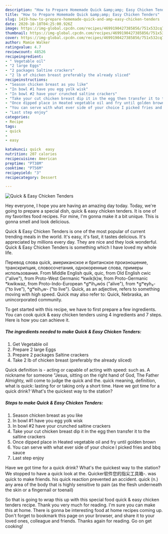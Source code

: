 ```yaml
---
description: "How to Prepare Homemade Quick &amp;amp; Easy Chicken Tenders"
title: "How to Prepare Homemade Quick &amp;amp; Easy Chicken Tenders"
slug: 1419-how-to-prepare-homemade-quick-and-amp-easy-chicken-tenders
date: 2020-10-18T04:25:00.926Z
image: https://img-global.cpcdn.com/recipes/4699190427385856/751x532cq70/quick-easy-chicken-tenders-recipe-main-photo.jpg
thumbnail: https://img-global.cpcdn.com/recipes/4699190427385856/751x532cq70/quick-easy-chicken-tenders-recipe-main-photo.jpg
cover: https://img-global.cpcdn.com/recipes/4699190427385856/751x532cq70/quick-easy-chicken-tenders-recipe-main-photo.jpg
author: Mamie Walker
ratingvalue: 4.7
reviewcount: 48526
recipeingredient:
- " Vegetable oil"
- "2 large Eggs"
- "2 packages Saltine crackers"
- "2 lb of chicken breast preferably the already sliced"
recipeinstructions:
- "Season chicken breast as you like"
- "In bowl #1 have you egg yolk wisk"
- "In bowl #2 have your crunched saltine crackers"
- "Take your cut chicken breast dip it in the egg then transfer it to the saltine crackers"
- "Once dipped place in Heated vegetable oil and fry until golden brown"
- "You can serve with what ever side of your choice I picked fries and bbq sauce"
- "Last step enjoy"
categories:
- Recipe
tags:
- quick
- 
- easy

katakunci: quick  easy 
nutrition: 207 calories
recipecuisine: American
preptime: "PT38M"
cooktime: "PT56M"
recipeyield: "3"
recipecategory: Dessert

---
```



![Quick &amp; Easy Chicken Tenders](https://img-global.cpcdn.com/recipes/4699190427385856/751x532cq70/quick-easy-chicken-tenders-recipe-main-photo.jpg)

Hey everyone, I hope you are having an amazing day today. Today, we're going to prepare a special dish, quick &amp; easy chicken tenders. It is one of my favorites food recipes. For mine, I'm gonna make it a bit unique. This is gonna smell and look delicious.

Quick &amp; Easy Chicken Tenders is one of the most popular of current trending meals in the world. It's easy, it's fast, it tastes delicious. It's appreciated by millions every day. They are nice and they look wonderful. Quick &amp; Easy Chicken Tenders is something which I have loved my whole life.

Перевод слова quick, американское и британское произношение, транскрипция, словосочетания, однокоренные слова, примеры использования. From Middle English quik, quic, from Old English cwic (&#34;alive&#34;), from Proto-West Germanic *kwik(k)w, from Proto-Germanic *kwikwaz, from Proto-Indo-European *gʷih₃wós (&#34;alive&#34;), from *gʷeyh₃- (&#34;to live&#34;), *gʷeih₃w- (&#34;to live&#34;). Quick, as an adjective, refers to something moving with high speed. Quick may also refer to: Quick, Nebraska, an unincorporated community.


To get started with this recipe, we have to first prepare a few ingredients. You can cook quick &amp; easy chicken tenders using 4 ingredients and 7 steps. Here is how you can achieve it.

<!--inarticleads1-->

##### The ingredients needed to make Quick &amp; Easy Chicken Tenders:

1. Get  Vegetable oil
1. Prepare 2 large Eggs
1. Prepare 2 packages Saltine crackers
1. Take 2 lb of chicken breast (preferably the already sliced)


Quick definition is - acting or capable of acting with speed: such as. A nickname for someone &#34;Jesus, sitting on the right hand of God, The Father Almighty, will come to judge the quick and the. quick meaning, definition, what is quick: lasting for or taking only a short time. Have we got time for a quick drink? What&#39;s the quickest way to the station? 

<!--inarticleads2-->

##### Steps to make Quick &amp; Easy Chicken Tenders:

1. Season chicken breast as you like
1. In bowl #1 have you egg yolk wisk
1. In bowl #2 have your crunched saltine crackers
1. Take your cut chicken breast dip it in the egg then transfer it to the saltine crackers
1. Once dipped place in Heated vegetable oil and fry until golden brown
1. You can serve with what ever side of your choice I picked fries and bbq sauce
1. Last step enjoy


Have we got time for a quick drink? What&#39;s the quickest way to the station? We stopped to have a quick look at the. Quicker软件您的指尖工具箱-. was quick to make friends. his quick reaction prevented an accident. quick (n.) any area of the body that is highly sensitive to pain (as the flesh underneath the skin or a fingernail or toenail) 

So that is going to wrap this up with this special food quick &amp; easy chicken tenders recipe. Thank you very much for reading. I'm sure you can make this at home. There is gonna be interesting food at home recipes coming up. Don't forget to bookmark this page on your browser, and share it to your loved ones, colleague and friends. Thanks again for reading. Go on get cooking!
